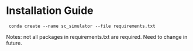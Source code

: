 # Installation Guide
```
 conda create --name sc_simulator --file requirements.txt
```
Notes: not all packages in requirements.txt are required. Need to change in future.
